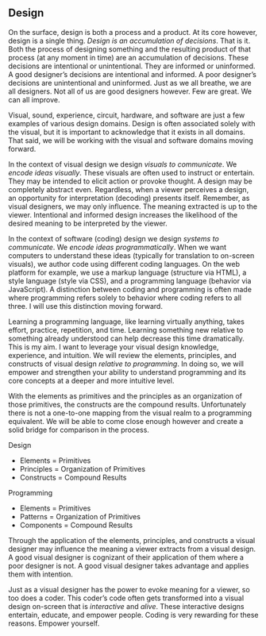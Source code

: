 ## Design

On the surface, design is both a process and a product. At its core however, design is a single thing. *Design is an accumulation of decisions*. That is it. Both the process of designing something and the resulting product of that process (at any moment in time) are an accumulation of decisions. These decisions are intentional or unintentional. They are informed or uninformed. A good designer’s decisions are intentional and informed. A poor designer’s decisions are unintentional and uninformed. Just as we all breathe, we are all designers. Not all of us are good designers however. Few are great. We can all improve.

Visual, sound, experience, circuit, hardware, and software are just a few examples of various design domains. Design is often associated solely with the visual, but it is important to acknowledge that it exists in all domains. That said, we will be working with the visual and software domains moving forward.

In the context of visual design we design *visuals to communicate*. We *encode ideas visually*. These visuals are often used to instruct or entertain. They may be intended to elicit action or provoke thought. A design may be completely abstract even. Regardless, when a viewer perceives a design, an opportunity for interpretation (decoding) presents itself. Remember, as visual designers, we may only influence. The meaning extracted is up to the viewer. Intentional and informed design increases the likelihood of the desired meaning to be interpreted by the viewer.

In the context of software (coding) design we design *systems to communicate*. We *encode ideas programmatically*. When we want computers to understand these ideas (typically for translation to on-screen visuals), we author code using different coding languages. On the web platform for example, we use a markup language (structure via HTML), a style language (style via CSS), and a programming language (behavior via JavaScript). A distinction between coding and programming is often made where programming refers solely to behavior where coding refers to all three. I will use this distinction moving forward.

Learning a programming language, like learning virtually anything, takes effort, practice, repetition, and time. Learning something new relative to something already understood can help decrease this time dramatically. This is my aim. I want to leverage your visual design knowledge, experience, and intuition. We will review the elements, principles, and constructs of visual design *relative to programming*. In doing so, we will empower and strengthen your ability to understand programming and its core concepts at a deeper and more intuitive level.

With the elements as primitives and the principles as an organization of those primitives, the constructs are the compound results. Unfortunately there is not a one-to-one mapping from the visual realm to a programming equivalent. We will be able to come close enough however and create a solid bridge for comparison in the process.

Design
- Elements = Primitives
- Principles = Organization of Primitives
- Constructs = Compound Results

Programming
- Elements = Primitives
- Patterns = Organization of Primitives
- Components = Compound Results

Through the application of the elements, principles, and constructs a visual designer may influence the meaning a viewer extracts from a visual design. A good visual designer is cognizant of their application of them where a poor designer is not. A good visual designer takes advantage and applies them with intention.

Just as a visual designer has the power to evoke meaning for a viewer, so too does a coder. This coder’s code often gets transformed into a visual design on-screen that is *interactive* and *alive*. These interactive designs entertain, educate, and empower people. Coding is very rewarding for these reasons. Empower yourself.
